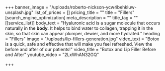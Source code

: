 +++
banner_image = "/uploads/roberto-nickson-ycw4behkluw-unsplash.jpg"
list_of_prices = []
pricing_title = ""
title = "Fillers"
[search_engine_optimization]
meta_description = ""
title_tag = ""
[[service_list]]
body_text = "Hyaluronic acid is a sugar molecule that occurs naturally in the **body.** It helps to bind water to collagen, trapping it in the skin, so that skin can appear plumper, dewier, and more hydrated."
heading = "Fillers"
image = "/uploads/lip-fillers-generation.jpg"
video_text = "Botox is a quick, safe and effective that will make you feel refreshed. View the before and after of our patients!"
video_title = "Botox and Lip Filler Before and After"
youtube_video = "2LxWhAN32GQ"

+++

